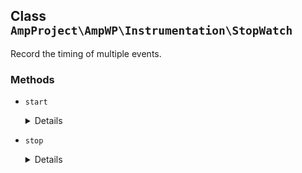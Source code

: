 ## Class `AmpProject\AmpWP\Instrumentation\StopWatch`

Record the timing of multiple events.

### Methods
* `start`

	<details>

	```php
	public start( $name )
	```

	Start a named event.


	</details>
* `stop`

	<details>

	```php
	public stop( $name )
	```

	Stop a named event.


	</details>

